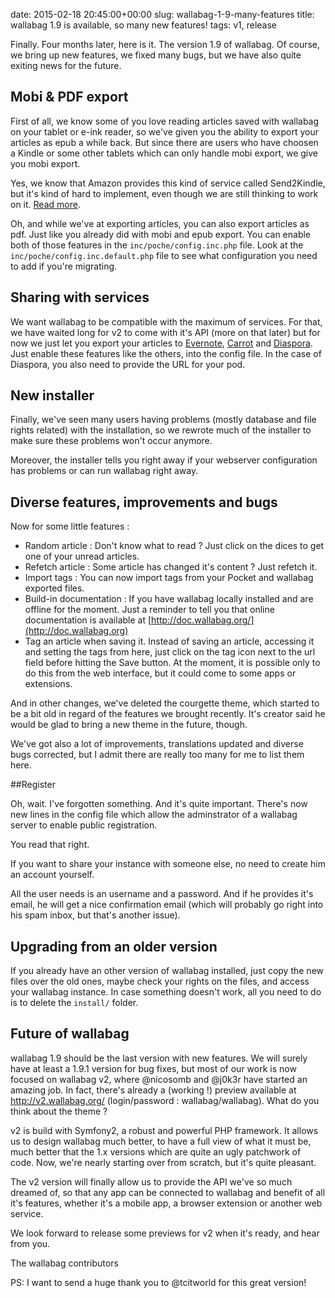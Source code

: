 date: 2015-02-18 20:45:00+00:00
slug: wallabag-1-9-many-features
title: wallabag 1.9 is available, so many new features!
tags: v1, release

Finally. Four months later, here is it. The version 1.9 of wallabag. Of course, we bring up new features, we fixed many bugs, but we have also quite exiting news for the future.

## Mobi & PDF export

First of all, we know some of you love reading articles saved with wallabag on your tablet or e-ink reader, so we've given you the ability to export your articles as epub a while back. But since there are users who have choosen a Kindle or some other tablets which can only handle mobi export, we give you mobi export.

Yes, we know that Amazon provides this kind of service called Send2Kindle, but it's kind of hard to  implement, even though we are still thinking to work on it. [Read more](https://github.com/wallabag/wallabag/issues/770).

Oh, and while we've at exporting articles, you can also export articles as pdf. Just like you already did with mobi and epub export. You can enable both of those features in the `inc/poche/config.inc.php` file. Look at the `inc/poche/config.inc.default.php` file to see what configuration you need to add if you're migrating.

## Sharing with services

We want wallabag to be compatible with the maximum of services. For that, we have waited long for v2 to come with it's API (more on that later) but for now we just let you export your articles to [Evernote](https://evernote.com/intl/fr/), [Carrot](https://carrot.org) and [Diaspora](https://joindiaspora.com). Just enable these features like the others, into the config file. In the case of Diaspora, you also need to provide the URL for your pod.

## New installer

Finally, we've seen many users having problems (mostly database and file rights related) with the installation, so we rewrote much of the installer to make sure these problems won't occur anymore.

Moreover, the installer tells you right away if your webserver configuration has problems or can run wallabag right away.

## Diverse features, improvements and bugs

Now for some little features :

* Random article : Don't know what to read ? Just click on the dices to get one of your unread articles.
* Refetch article : Some article has changed it's content ? Just refetch it.
* Import tags : You can now import tags from your Pocket and wallabag exported files.
* Build-in documentation : If you have wallabag locally installed and are offline for the moment. Just a reminder to tell you that online documentation is available at [http://doc.wallabag.org/](http://doc.wallabag.org)
* Tag an article when saving it. Instead of saving an article, accessing it and setting the tags from here, just click on the tag icon next to the url field before hitting the Save button. At the moment, it is possible only to do this from the web interface, but it could come to some apps or extensions.

And in other changes, we've deleted the courgette theme, which started to be a bit old in regard of the features we brought recently. It's creator said he would be glad to bring a new theme in the future, though.

We've got also a lot of improvements, translations updated and diverse bugs corrected, but I admit there are really too many for me to list them here.

##Register

Oh, wait. I've forgotten something. And it's quite important. There's now new lines in the config file which allow the adminstrator of a wallabag server to enable public registration.

You read that right.

If you want to share your instance with someone else, no need to create him an account yourself.

All the user needs is an username and a password. And if he provides it's email, he will get a nice confirmation email (which will probably go right into his spam inbox, but that's another issue).

## Upgrading from an older version

If you already have an other version of wallabag installed, just copy the new files over the old ones, maybe check your rights on the files, and access your wallabag instance. In case something doesn't work, all you need to do is to delete the `install/` folder.

## Future of wallabag

wallabag 1.9 should be the last version with new features. We will surely have at least a 1.9.1 version for bug fixes, but most of our work is now focused on wallabag v2, where @nicosomb and @j0k3r have started an amazing job. In fact, there's already a (working !) preview available at http://v2.wallabag.org/ (login/password : wallabag/wallabag). What do you think about the theme ?

v2 is build with Symfony2, a robust and powerful PHP framework. It allows us to design wallabag much better, to have a full view of what it must be, much better that the 1.x versions which are quite an ugly patchwork of code. Now, we're nearly starting over from scratch, but it's quite pleasant.

The v2 version will finally allow us to provide the API we've so much dreamed of, so that any app can be connected to wallabag and benefit of all it's features, whether it's a mobile app, a browser extension or another web service.

We look forward to release some previews for v2 when it's ready, and hear from you.

The wallabag contributors

PS: I want to send a huge thank you to @tcitworld for this great version!
